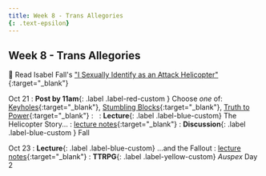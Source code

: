 ```yaml
---
title: Week 8 - Trans Allegories
{: .text-epsilon}
---
```


## Week 8 - Trans Allegories

📖 Read Isabel Fall's ["I Sexually Identify as an Attack Helicopter"](/ws297y/assets/pdfs/fall_i_sexually_identify_as_an_attack_helicopter.pdf){:target="_blank"}   

Oct 21
: **Post by 11am**{: .label .label-red-custom } Choose *one* of: [Keyholes](https://visforvali.github.io/ws297y/prompts/#keyholes){:target="_blank"}, [Stumbling Blocks](https://visforvali.github.io/ws297y/prompts/#stumbling-blocks){:target="_blank"}, [Truth to Power](https://visforvali.github.io/ws297y/prompts/#truth-to-power){:target="_blank"}
  : &nbsp;
: **Lecture**{: .label .label-blue-custom} The Helicopter Story...
  : [lecture notes](/ws297y/notes-8.1){:target="_blank"}
: **Discussion**{: .label .label-blue-custom } Fall

Oct 23
: **Lecture**{: .label .label-blue-custom} ...and the Fallout
  : [lecture notes](/ws297y/notes-8.2){:target="_blank"}
: **TTRPG**{: .label .label-yellow-custom} *Auspex* Day 2